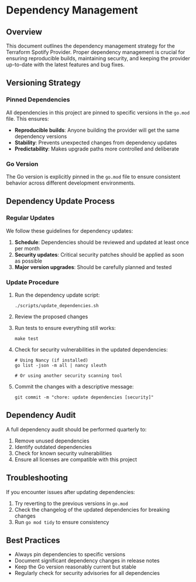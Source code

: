 # Dependency Management

## Overview

This document outlines the dependency management strategy for the Terraform Spotify Provider. Proper dependency management is crucial for ensuring reproducible builds, maintaining security, and keeping the provider up-to-date with the latest features and bug fixes.

## Versioning Strategy

### Pinned Dependencies

All dependencies in this project are pinned to specific versions in the `go.mod` file. This ensures:

- **Reproducible builds**: Anyone building the provider will get the same dependency versions
- **Stability**: Prevents unexpected changes from dependency updates
- **Predictability**: Makes upgrade paths more controlled and deliberate

### Go Version

The Go version is explicitly pinned in the `go.mod` file to ensure consistent behavior across different development environments.

## Dependency Update Process

### Regular Updates

We follow these guidelines for dependency updates:

1. **Schedule**: Dependencies should be reviewed and updated at least once per month
2. **Security updates**: Critical security patches should be applied as soon as possible
3. **Major version upgrades**: Should be carefully planned and tested

### Update Procedure

1. Run the dependency update script:
   ```
   ./scripts/update_dependencies.sh
   ```

2. Review the proposed changes

3. Run tests to ensure everything still works:
   ```
   make test
   ```

4. Check for security vulnerabilities in the updated dependencies:
   ```
   # Using Nancy (if installed)
   go list -json -m all | nancy sleuth
   
   # Or using another security scanning tool
   ```

5. Commit the changes with a descriptive message:
   ```
   git commit -m "chore: update dependencies [security]"
   ```

## Dependency Audit

A full dependency audit should be performed quarterly to:

1. Remove unused dependencies
2. Identify outdated dependencies
3. Check for known security vulnerabilities
4. Ensure all licenses are compatible with this project

## Troubleshooting

If you encounter issues after updating dependencies:

1. Try reverting to the previous versions in `go.mod`
2. Check the changelog of the updated dependencies for breaking changes
3. Run `go mod tidy` to ensure consistency

## Best Practices

- Always pin dependencies to specific versions
- Document significant dependency changes in release notes
- Keep the Go version reasonably current but stable
- Regularly check for security advisories for all dependencies